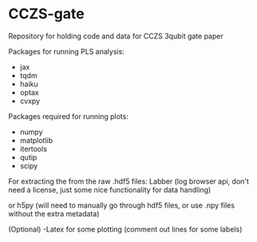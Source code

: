 # CCZS-gate
Repository for holding code and data for CCZS 3qubit gate paper


Packages for running PLS analysis:
- jax
- tqdm
- haiku
- optax
- cvxpy

Packages required for running plots:
- numpy
- matplotlib
- itertools
- qutip
- scipy


For extracting the from the raw .hdf5 files:
Labber (log browser api, don't need a license, just some nice functionality for data handling)

or h5py (will need to manually go through hdf5 files, or use .npy files without the extra metadata)

(Optional)
-Latex for some plotting (comment out lines for some labels)
